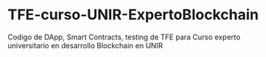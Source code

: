 # TFE-curso-UNIR-ExpertoBlockchain
Codigo de DApp, Smart Contracts, testing de TFE para Curso experto universitario en desarrollo Blockchain en UNIR
